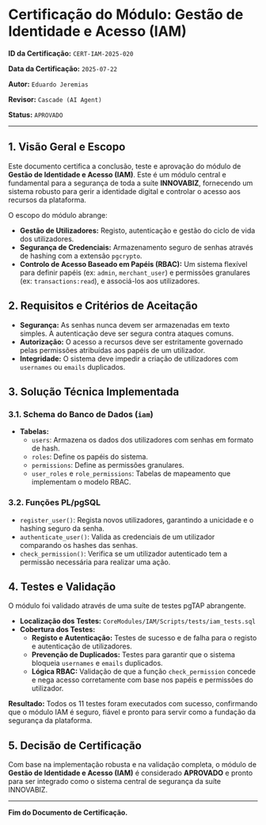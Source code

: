 # Certificação do Módulo: Gestão de Identidade e Acesso (IAM)

**ID da Certificação:** `CERT-IAM-2025-020`

**Data da Certificação:** `2025-07-22`

**Autor:** `Eduardo Jeremias`

**Revisor:** `Cascade (AI Agent)`

**Status:** `APROVADO`

---

## 1. Visão Geral e Escopo

Este documento certifica a conclusão, teste e aprovação do módulo de **Gestão de Identidade e Acesso (IAM)**. Este é um módulo central e fundamental para a segurança de toda a suíte **INNOVABIZ**, fornecendo um sistema robusto para gerir a identidade digital e controlar o acesso aos recursos da plataforma.

O escopo do módulo abrange:

- **Gestão de Utilizadores:** Registo, autenticação e gestão do ciclo de vida dos utilizadores.
- **Segurança de Credenciais:** Armazenamento seguro de senhas através de hashing com a extensão `pgcrypto`.
- **Controlo de Acesso Baseado em Papéis (RBAC):** Um sistema flexível para definir papéis (ex: `admin`, `merchant_user`) e permissões granulares (ex: `transactions:read`), e associá-los aos utilizadores.

## 2. Requisitos e Critérios de Aceitação

- **Segurança:** As senhas nunca devem ser armazenadas em texto simples. A autenticação deve ser segura contra ataques comuns.
- **Autorização:** O acesso a recursos deve ser estritamente governado pelas permissões atribuídas aos papéis de um utilizador.
- **Integridade:** O sistema deve impedir a criação de utilizadores com `usernames` ou `emails` duplicados.

## 3. Solução Técnica Implementada

### 3.1. Schema do Banco de Dados (`iam`)

- **Tabelas:**
  - `users`: Armazena os dados dos utilizadores com senhas em formato de hash.
  - `roles`: Define os papéis do sistema.
  - `permissions`: Define as permissões granulares.
  - `user_roles` e `role_permissions`: Tabelas de mapeamento que implementam o modelo RBAC.

### 3.2. Funções PL/pgSQL

- `register_user()`: Regista novos utilizadores, garantindo a unicidade e o hashing seguro da senha.
- `authenticate_user()`: Valida as credenciais de um utilizador comparando os hashes das senhas.
- `check_permission()`: Verifica se um utilizador autenticado tem a permissão necessária para realizar uma ação.

## 4. Testes e Validação

O módulo foi validado através de uma suíte de testes pgTAP abrangente.

- **Localização dos Testes:** `CoreModules/IAM/Scripts/tests/iam_tests.sql`
- **Cobertura dos Testes:**
  - **Registo e Autenticação:** Testes de sucesso e de falha para o registo e autenticação de utilizadores.
  - **Prevenção de Duplicados:** Testes para garantir que o sistema bloqueia `usernames` e `emails` duplicados.
  - **Lógica RBAC:** Validação de que a função `check_permission` concede e nega acesso corretamente com base nos papéis e permissões do utilizador.

**Resultado:** Todos os 11 testes foram executados com sucesso, confirmando que o módulo IAM é seguro, fiável e pronto para servir como a fundação da segurança da plataforma.

## 5. Decisão de Certificação

Com base na implementação robusta e na validação completa, o módulo de **Gestão de Identidade e Acesso (IAM)** é considerado **APROVADO** e pronto para ser integrado como o sistema central de segurança da suíte INNOVABIZ.

---

**Fim do Documento de Certificação.**